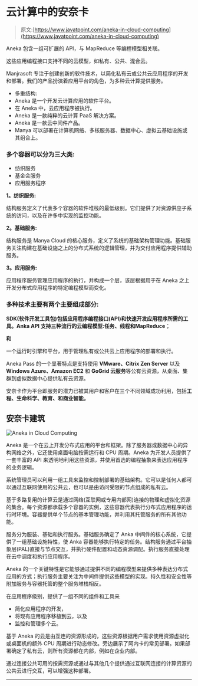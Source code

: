 # 云计算中的安奈卡

> 原文:[https://www.javatpoint.com/aneka-in-cloud-computing](https://www.javatpoint.com/aneka-in-cloud-computing)

Aneka 包含一组可扩展的 API，与 MapReduce 等编程模型相关联。

这些应用编程接口支持不同的云模型，如私有、公共、混合云。

Manjrasoft 专注于创建创新的软件技术，以简化私有云或公共云应用程序的开发和部署。我们的产品扮演着应用平台的角色，为多种云计算提供服务。

*   多重结构:
*   Aneka 是一个开发云计算应用的软件平台。
*   在 Aneka 中，云应用程序被执行。
*   Aneka 是一款纯粹的云计算 PaaS 解决方案。
*   Aneka 是一款云中间件产品。
*   Manya 可以部署在计算机网络、多核服务器、数据中心、虚拟云基础设施或其组合上。

### 多个容器可以分为三大类:

*   纺织服务
*   基金会服务
*   应用服务程序

**1。纺织服务:**

结构服务定义了代表多个容器的软件堆栈的最低级别。它们提供了对资源供应子系统的访问，以及在许多中实现的监控功能。

**2。基础服务:**

结构服务是 Manya Cloud 的核心服务，定义了系统的基础架构管理功能。基础服务关注构建在基础设施之上的分布式系统的逻辑管理，并为交付应用程序提供辅助服务。

**3。应用服务:**

应用程序服务管理应用程序的执行，并构成一个层，该层根据用于在 Aneka 之上开发分布式应用程序的特定编程模型而变化。

### 多种技术主要有两个主要组成部分:

**SDK(软件开发工具包)**包括应用程序编程接口(API)和快速开发应用程序所需的工具。Anka API 支持三种流行的云编程模型:**任务、线程**和**MapReduce**；

**和**

一个运行时引擎和平台，用于管理私有或公共云上应用程序的部署和执行。

Aneka Pass 的一个显著特点是支持使用 **VMware、Citrix Zen Server** 以及 **Windows Azure、Amazon EC2** 和 **GoGrid 云服务**等公有云资源，从桌面、集群到虚拟数据中心提供私有云资源。

安奈卡作为平台即服务的潜力已被其用户和客户在三个不同领域成功利用，包括**工程、生命科学、教育、**和**商业智能。**

## 安奈卡建筑

![Aneka in Cloud Computing](../Images/ec88ebe689825f7b8d1904b1ab221714.png)

Aneka 是一个在云上开发分布式应用的平台和框架。除了服务器或数据中心的异构网络之外，它还使用桌面电脑按需运行和 CPU 周期。Aneka 为开发人员提供了一套丰富的 API 来透明地利用这些资源，并使用首选的编程抽象来表达应用程序的业务逻辑。

系统管理员可以利用一组工具来监控和控制部署的基础架构。它可以是任何人都可以通过互联网使用的公共云，也可以是由访问受限的节点组成的私有云。

基于多路复用的计算云是通过网络(互联网或专用内部网)连接的物理和虚拟化资源的集合。每个资源都承载多个容器的实例，这些容器代表执行分布式应用程序的运行时环境。容器提供单个节点的基本管理功能，并利用其托管服务的所有其他功能。

服务分为服装、基础和执行服务。基础服务确定了 Anka 中间件的核心系统，它提供了一组基础设施特性，使 Anka 容器能够执行特定的任务。结构服务通过平台抽象层(PAL)直接与节点交互，并执行硬件配置和动态资源调配。执行服务直接处理在云中调度和执行应用程序。

Aneka 的一个关键特性是它能够通过提供不同的编程模型来提供多种表达分布式应用的方式；执行服务主要关注为中间件提供这些模型的实现。持久性和安全性等附加服务与容器托管的整个服务堆栈相反。

在应用程序级别，提供了一组不同的组件和工具来

*   简化应用程序的开发，
*   将现有应用程序移植到云，以及
*   监控和管理多个云。

基于 Aneka 的云是由互连的资源形成的，这些资源根据用户需求使用资源虚拟化或桌面机的额外 CPU 周期进行动态修改。旁边展示了阿内卡的常见部署。如果部署确定了私有云，则所有资源都在内部，例如在企业内部。

通过连接公共可用的按需资源或通过与其他几个提供通过互联网连接的计算资源的公共云进行交互，可以增强这种部署。

* * *